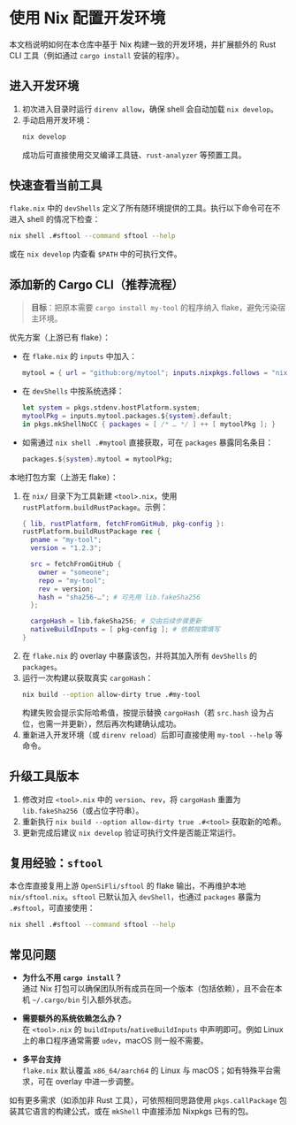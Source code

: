 # 使用 Nix 配置开发环境

本文档说明如何在本仓库中基于 Nix 构建一致的开发环境，并扩展额外的 Rust CLI 工具（例如通过 `cargo install` 安装的程序）。

## 进入开发环境

1. 初次进入目录时运行 `direnv allow`，确保 shell 会自动加载 `nix develop`。
2. 手动启用开发环境：
   ```bash
   nix develop
   ```
   成功后可直接使用交叉编译工具链、`rust-analyzer` 等预置工具。

## 快速查看当前工具

`flake.nix` 中的 `devShells` 定义了所有随环境提供的工具。执行以下命令可在不进入 shell 的情况下检查：

```bash
nix shell .#sftool --command sftool --help
```

或在 `nix develop` 内查看 `$PATH` 中的可执行文件。

## 添加新的 Cargo CLI（推荐流程）

> **目标**：把原本需要 `cargo install my-tool` 的程序纳入 flake，避免污染宿主环境。

优先方案（上游已有 flake）：

- 在 `flake.nix` 的 `inputs` 中加入：
  ```nix
  mytool = { url = "github:org/mytool"; inputs.nixpkgs.follows = "nixpkgs"; };
  ```
- 在 `devShells` 中按系统选择：
  ```nix
  let system = pkgs.stdenv.hostPlatform.system;
  mytoolPkg = inputs.mytool.packages.${system}.default;
  in pkgs.mkShellNoCC { packages = [ /* … */ ] ++ [ mytoolPkg ]; }
  ```
- 如需通过 `nix shell .#mytool` 直接获取，可在 `packages` 暴露同名条目：
  ```nix
  packages.${system}.mytool = mytoolPkg;
  ```

本地打包方案（上游无 flake）：

1. 在 `nix/` 目录下为工具新建 `<tool>.nix`，使用 `rustPlatform.buildRustPackage`。示例：
   ```nix
   { lib, rustPlatform, fetchFromGitHub, pkg-config }:
   rustPlatform.buildRustPackage rec {
     pname = "my-tool";
     version = "1.2.3";

     src = fetchFromGitHub {
       owner = "someone";
       repo = "my-tool";
       rev = version;
       hash = "sha256-…"; # 可先用 lib.fakeSha256
     };

     cargoHash = lib.fakeSha256; # 交由后续步骤更新
     nativeBuildInputs = [ pkg-config ]; # 依赖按需填写
   }
   ```
2. 在 `flake.nix` 的 overlay 中暴露该包，并将其加入所有 `devShells` 的 `packages`。
3. 运行一次构建以获取真实 `cargoHash`：
   ```bash
   nix build --option allow-dirty true .#my-tool
   ```
   构建失败会提示实际哈希值，按提示替换 `cargoHash`（若 `src.hash` 设为占位，也需一并更新），然后再次构建确认成功。
4. 重新进入开发环境（或 `direnv reload`）后即可直接使用 `my-tool --help` 等命令。

## 升级工具版本

1. 修改对应 `<tool>.nix` 中的 `version`、`rev`，将 `cargoHash` 重置为 `lib.fakeSha256`（或占位字符串）。
2. 重新执行 `nix build --option allow-dirty true .#<tool>` 获取新的哈希。
3. 更新完成后建议 `nix develop` 验证可执行文件是否能正常运行。

## 复用经验：`sftool`

本仓库直接复用上游 `OpenSiFli/sftool` 的 flake 输出，不再维护本地 `nix/sftool.nix`。`sftool` 已默认加入 `devShell`，也通过 `packages` 暴露为 `.#sftool`，可直接使用：

```bash
nix shell .#sftool --command sftool --help
```

## 常见问题

- **为什么不用 `cargo install`？**  
  通过 Nix 打包可以确保团队所有成员在同一个版本（包括依赖），且不会在本机 `~/.cargo/bin` 引入额外状态。

- **需要额外的系统依赖怎么办？**  
  在 `<tool>.nix` 的 `buildInputs`/`nativeBuildInputs` 中声明即可。例如 Linux 上的串口程序通常需要 `udev`，macOS 则一般不需要。

- **多平台支持**  
  `flake.nix` 默认覆盖 `x86_64/aarch64` 的 Linux 与 macOS；如有特殊平台需求，可在 overlay 中进一步调整。

如有更多需求（如添加非 Rust 工具），可依照相同思路使用 `pkgs.callPackage` 包装其它语言的构建公式，或在 `mkShell` 中直接添加 Nixpkgs 已有的包。
